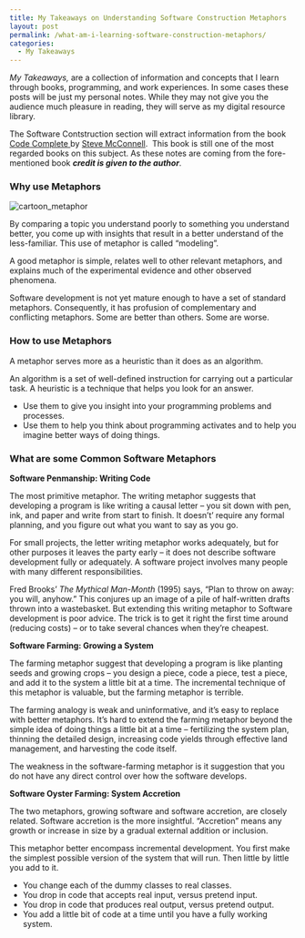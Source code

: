 ```yaml
---
title: My Takeaways on Understanding Software Construction Metaphors
layout: post
permalink: /what-am-i-learning-software-construction-metaphors/
categories:
  - My Takeaways
---
```

*My Takeaways,* are a collection of information and concepts that I learn through books, programming, and work experiences. In some cases these posts will be just my personal notes. While they may not give you the audience much pleasure in reading, they will serve as my digital resource library.

The Software Contstruction section will extract information from the book <a href="http://www.amazon.com/Code-Complete-Practical-Handbook-Construction/dp/0735619670/ref=sr_1_2?s=books&ie=UTF8&qid=1404135814&sr=1-2&keywords=software+construction" target="_blank">Code Complete </a>by <a href="http://www.amazon.com/Steve-McConnell/e/B000APETRK/ref=ntt_athr_dp_pel_1" target="_blank">Steve McConnell</a>.  This book is still one of the most regarded books on this subject. As these notes are coming from the fore-mentioned book ***credit is given to the author***.

### **Why use Metaphors**

<img class="alignleft wp-image-527 size-medium" src="http://i1.wp.com/josephephillips.com/wp-content/uploads/2015/05/cartoon_metaphor-300x230.jpg?fit=300%2C230" alt="cartoon_metaphor" data-recalc-dims="1" />

By comparing a topic you understand poorly to something you understand better, you come up with insights that result in a better understand of the less-familiar. This use of metaphor is called “modeling”.

A good metaphor is simple, relates well to other relevant metaphors, and explains much of the experimental evidence and other observed phenomena.

Software development is not yet mature enough to have a set of standard metaphors. Consequently, it has profusion of complementary and conflicting metaphors. Some are better than others. Some are worse.

### 

### <!--more-->

### **How to use Metaphors**

A metaphor serves more as a heuristic than it does as an algorithm.

An algorithm is a set of well-defined instruction for carrying out a particular task. A heuristic is a technique that helps you look for an answer.

  * Use them to give you insight into your programming problems and processes.
  * Use them to help you think about programming activates and to help you imagine better ways of doing things.

### **What are some Common Software Metaphors**

**Software Penmanship: Writing Code**

The most primitive metaphor. The writing metaphor suggests that developing a program is like writing a causal letter – you sit down with pen, ink, and paper and write from start to finish. It doesn’t’ require any formal planning, and you figure out what you want to say as you go.

For small projects, the letter writing metaphor works adequately, but for other purposes it leaves the party early – it does not describe software development fully or adequately. A software project involves many people with many different responsibilities.

Fred Brooks’ *The Mythical Man-Month* (1995) says, “Plan to throw on away: you will, anyhow.” This conjures up an image of a pile of half-written drafts thrown into a wastebasket. But extending this writing metaphor to Software development is poor advice. The trick is to get it right the first time around (reducing costs) – or to take several chances when they’re cheapest.

**Software Farming: Growing a System**

The farming metaphor suggest that developing a program is like planting seeds and growing crops – you design a piece, code a piece, test a piece, and add it to the system a little bit at a time. The incremental technique of this metaphor is valuable, but the farming metaphor is terrible.

The farming analogy is weak and uninformative, and it’s easy to replace with better metaphors. It’s hard to extend the farming metaphor beyond the simple idea of doing things a little bit at a time – fertilizing the system plan, thinning the detailed design, increasing code yields through effective land management, and harvesting the code itself.

The weakness in the software-farming metaphor is it suggestion that you do not have any direct control over how the software develops.

**Software Oyster Farming: System Accretion**

The two metaphors, growing software and software accretion, are closely related. Software accretion is the more insightful. “Accretion” means any growth or increase in size by a gradual external addition or inclusion.

This metaphor better encompass incremental development. You first make the simplest possible version of the system that will run. Then little by little you add to it.

  * You change each of the dummy classes to real classes.
  * You drop in code that accepts real input, versus pretend input.
  * You drop in code that produces real output, versus pretend output.
  * You add a little bit of code at a time until you have a fully working system.